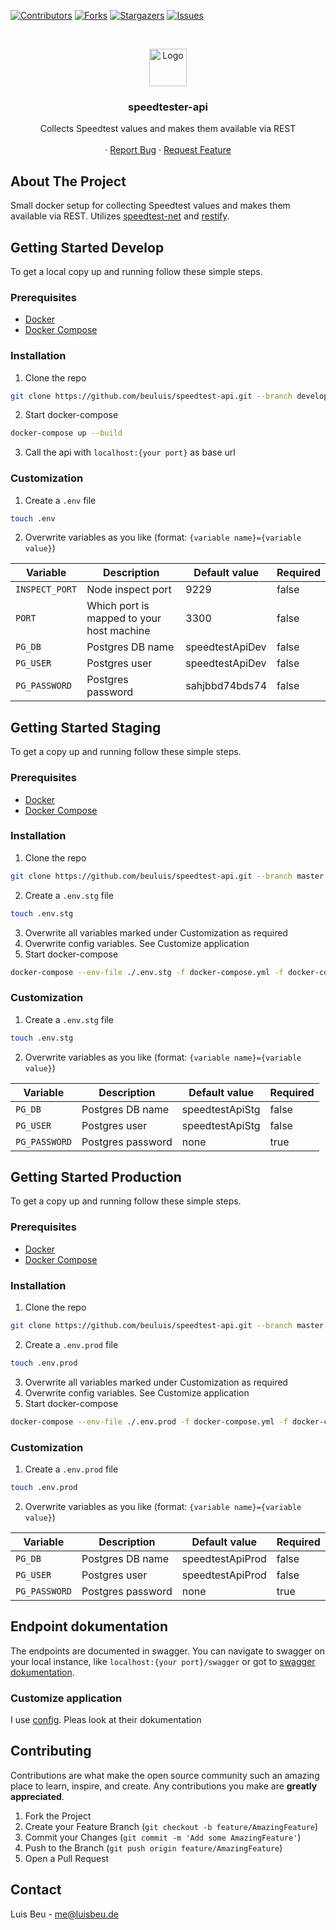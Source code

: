 [![Contributors][contributors-shield]][contributors-url]
[![Forks][forks-shield]][forks-url]
[![Stargazers][stars-shield]][stars-url]
[![Issues][issues-shield]][issues-url]

<!-- PROJECT LOGO -->
<br />
<p align="center">
  <img src="https://www.flaticon.com/svg/static/icons/svg/248/248053.svg" alt="Logo" height="60">

  <h3 align="center">speedtester-api</h3>

  <p align="center">
    Collects Speedtest values and makes them available via REST
    <br />
    <br />
    ·
    <a href="https://github.com/beuluis/speedtest-api/issues">Report Bug</a>
    ·
    <a href="https://github.com/beuluis/speedtest-api/issues">Request Feature</a>
  </p>
</p>

<!-- ABOUT THE PROJECT -->
## About The Project

Small docker setup for collecting Speedtest values and makes them available via REST. Utilizes [speedtest-net](https://www.npmjs.com/package/speedtest-net) and [restify](https://www.npmjs.com/package/restify).

<!-- GETTING STARTED -->
## Getting Started Develop

To get a local copy up and running follow these simple steps.

### Prerequisites

* [Docker](https://docs.docker.com/get-docker/)
* [Docker Compose](https://docs.docker.com/compose/install/)

### Installation

1. Clone the repo
```sh
git clone https://github.com/beuluis/speedtest-api.git --branch develop
```
2. Start docker-compose
```sh
docker-compose up --build
```
3. Call the api with `localhost:{your port}` as base url

### Customization

1. Create a `.env` file
```sh
touch .env
```
2. Overwrite variables as you like (format: `{variable name}={variable value}`)

| Variable | Description | Default value | Required |
| --- | --- | --- | --- |
| `INSPECT_PORT` | Node inspect port | 9229 | false |
| `PORT` | Which port is mapped to your host machine | 3300 | false |
| `PG_DB` | Postgres DB name | speedtestApiDev | false |
| `PG_USER` | Postgres user | speedtestApiDev | false |
| `PG_PASSWORD` | Postgres password | sahjbbd74bds74 | false |

## Getting Started Staging

To get a copy up and running follow these simple steps.

### Prerequisites

* [Docker](https://docs.docker.com/get-docker/)
* [Docker Compose](https://docs.docker.com/compose/install/)

### Installation

1. Clone the repo
```sh
git clone https://github.com/beuluis/speedtest-api.git --branch master
```
2. Create a `.env.stg` file
```sh
touch .env.stg
```
3. Overwrite all variables marked under Customization as required
4. Overwrite config variables. See Customize application
5. Start docker-compose
```sh
docker-compose --env-file ./.env.stg -f docker-compose.yml -f docker-compose.staging.yml up -d
```

### Customization

1. Create a `.env.stg` file
```sh
touch .env.stg
```
2. Overwrite variables as you like (format: `{variable name}={variable value}`)

| Variable | Description | Default value | Required |
| --- | --- | --- | --- |
| `PG_DB` | Postgres DB name | speedtestApiStg | false |
| `PG_USER` | Postgres user | speedtestApiStg | false |
| `PG_PASSWORD` | Postgres password | none | true |

## Getting Started Production

To get a copy up and running follow these simple steps.

### Prerequisites

* [Docker](https://docs.docker.com/get-docker/)
* [Docker Compose](https://docs.docker.com/compose/install/)

### Installation

1. Clone the repo
```sh
git clone https://github.com/beuluis/speedtest-api.git --branch master
```
2. Create a `.env.prod` file
```sh
touch .env.prod
```
3. Overwrite all variables marked under Customization as required
4. Overwrite config variables. See Customize application
5. Start docker-compose
```sh
docker-compose --env-file ./.env.prod -f docker-compose.yml -f docker-compose.production.yml up -d
```

### Customization

1. Create a `.env.prod` file
```sh
touch .env.prod
```
2. Overwrite variables as you like (format: `{variable name}={variable value}`)

| Variable | Description | Default value | Required |
| --- | --- | --- | --- |
| `PG_DB` | Postgres DB name | speedtestApiProd | false |
| `PG_USER` | Postgres user | speedtestApiProd | false |
| `PG_PASSWORD` | Postgres password | none | true |

## Endpoint dokumentation

The endpoints are documented in swagger. You can navigate to swagger on your local instance, like `localhost:{your port}/swagger` or got to [swagger dokumentation](https://beuluis.github.io/speedtest-api/).

### Customize application

I use [config](https://www.npmjs.com/package/config). Pleas look at their dokumentation

<!-- CONTRIBUTING -->
## Contributing

Contributions are what make the open source community such an amazing place to learn, inspire, and create. Any contributions you make are **greatly appreciated**.

1. Fork the Project
2. Create your Feature Branch (`git checkout -b feature/AmazingFeature`)
3. Commit your Changes (`git commit -m 'Add some AmazingFeature'`)
4. Push to the Branch (`git push origin feature/AmazingFeature`)
5. Open a Pull Request


<!-- CONTACT -->
## Contact

Luis Beu - me@luisbeu.de


<!-- MARKDOWN LINKS & IMAGES -->
<!-- https://www.markdownguide.org/basic-syntax/#reference-style-links -->
[contributors-shield]: https://img.shields.io/github/contributors/beuluis/speedtest-api.svg?style=flat-square
[contributors-url]: https://github.com/beuluis/speedtest-api/graphs/contributors
[forks-shield]: https://img.shields.io/github/forks/beuluis/speedtest-api.svg?style=flat-square
[forks-url]: https://github.com/beuluis/speedtest-api/network/members
[stars-shield]: https://img.shields.io/github/stars/beuluis/speedtest-api.svg?style=flat-square
[stars-url]: https://github.com/beuluis/speedtest-api/stargazers
[issues-shield]: https://img.shields.io/github/issues/beuluis/speedtest-api.svg?style=flat-square
[issues-url]: https://github.com/beuluis/speedtest-api/issues
[license-shield]: https://img.shields.io/github/license/beuluis/speedtest-api.svg?style=flat-square